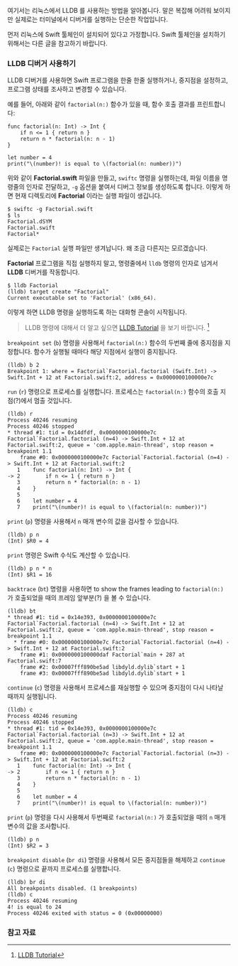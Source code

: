 여기서는 리눅스에서 LLDB 를 사용하는 방법을 알아봅니다. 말은 복잡해 어려워 보이지만  실제로는 터미널에서 디버거를 실행하는 단순한 작업입니다.

먼저 리눅스에 Swift 툴체인이 설치되어 있다고 가정합니다. Swift 툴체인을 설치하기 위해서는 다른 글을 참고하기 바랍니다.

### LLDB 디버거 사용하기

LLDB 디버거를 사용하면 Swift 프로그램을 한줄 한줄 실행하거나, 중지점을 설정하고, 프로그램 상태를 조사하고 변경할 수 있습니다.

예를 들어, 아래와 같이 `factorial(n:)` 함수가 있을 때, 함수 호출 결과를 프린트합니다:

```
func factorial(n: Int) -> Int {
    if n <= 1 { return n }
    return n * factorial(n: n - 1)
}

let number = 4
print("\(number)! is equal to \(factorial(n: number))")
```

위와 같이 **Factorial.swift** 파일을 만들고, `swiftc` 명령을 실행하는데, 파일 이름을 명령줄의 인자로 전달하고, `-g` 옵션을 붙여서 디버그 정보를 생성하도록 합니다. 이렇게 하면 현재 디렉토리에 **Factorial** 이라는 실행 파일이 생깁니다.

```
$ swiftc -g Factorial.swift
$ ls
Factorial.dSYM
Factorial.swift
Factorial*
```

실제로는 `Factorial` 실행 파일만 생겨납니다. 왜 조금 다른지는 모르겠습니다.

**Factorial** 프로그램을 직접 실행하지 말고, 명령줄에서 `lldb` 명령의 인자로 넘겨서 **LLDB** 디버거를 작동합니다.

```
$ lldb Factorial
(lldb) target create "Factorial"
Current executable set to 'Factorial' (x86_64).
```

이렇게 하면 LLDB 명령을 실행하도록 하는 대화형 콘솔이 시작됩니다.

> LLDB 명령에 대해서 더 알고 싶으면 [LLDB Tutorial](http://lldb.llvm.org/tutorial.html) 을 보기 바랍니다. [^lldb]

`breakpoint set` (`b`) 명령을 사용해서 `factorial(n:)` 함수의 두번째 줄에 중지점을 지정합니다. 함수가 실행될 때마다 해당 지점에서 실행이 중지됩니다. 

```
(lldb) b 2
Breakpoint 1: where = Factorial`Factorial.factorial (Swift.Int) -> Swift.Int + 12 at Factorial.swift:2, address = 0x0000000100000e7c
```

`run` (`r`) 명령으로 프로세스를 실행합니다. 프로세스는 `factorial(n:)` 함수의 호출 지점(?)에서 멈출 것입니다.

```
(lldb) r
Process 40246 resuming
Process 40246 stopped
* thread #1: tid = 0x14dfdf, 0x0000000100000e7c Factorial`Factorial.factorial (n=4) -> Swift.Int + 12 at Factorial.swift:2, queue = 'com.apple.main-thread', stop reason = breakpoint 1.1
    frame #0: 0x0000000100000e7c Factorial`Factorial.factorial (n=4) -> Swift.Int + 12 at Factorial.swift:2
   1    func factorial(n: Int) -> Int {
-> 2        if n <= 1 { return n }
   3        return n * factorial(n: n - 1)
   4    }
   5
   6    let number = 4
   7    print("\(number)! is equal to \(factorial(n: number))")
```

`print` (`p`) 명령을 사용해서 `n` 매개 변수의 값을 검사할 수 있습니다.

```
(lldb) p n
(Int) $R0 = 4
```

`print` 명령은 Swift 수식도 계산할 수 있습니다.

```
(lldb) p n * n
(Int) $R1 = 16
```

`backtrace` (`bt`) 명령을 사용하면 to show the frames leading to `factorial(n:)` 가 호출되었을 때의 프레임 앞부분(?) 을 볼 수 있습니다.

```
(lldb) bt
* thread #1: tid = 0x14e393, 0x0000000100000e7c Factorial`Factorial.factorial (n=4) -> Swift.Int + 12 at Factorial.swift:2, queue = 'com.apple.main-thread', stop reason = breakpoint 1.1
  * frame #0: 0x0000000100000e7c Factorial`Factorial.factorial (n=4) -> Swift.Int + 12 at Factorial.swift:2
    frame #1: 0x0000000100000daf Factorial`main + 287 at Factorial.swift:7
    frame #2: 0x00007fff890be5ad libdyld.dylib`start + 1
    frame #3: 0x00007fff890be5ad libdyld.dylib`start + 1
```

`continue` (`c`) 명령을 사용해서 프로세스를 재실행할 수 있으며 중지점이 다시 나타날 때까지 실행됩니다.

```
(lldb) c
Process 40246 resuming
Process 40246 stopped
* thread #1: tid = 0x14e393, 0x0000000100000e7c Factorial`Factorial.factorial (n=3) -> Swift.Int + 12 at Factorial.swift:2, queue = 'com.apple.main-thread', stop reason = breakpoint 1.1
    frame #0: 0x0000000100000e7c Factorial`Factorial.factorial (n=3) -> Swift.Int + 12 at Factorial.swift:2
   1    func factorial(n: Int) -> Int {
-> 2        if n <= 1 { return n }
   3        return n * factorial(n: n - 1)
   4    }
   5
   6    let number = 4
   7    print("\(number)! is equal to \(factorial(n: number))")
```

`print` (`p`) 명령을 다시 사용해서 두번째로 `factorial(n:)` 가 호출되었을 때의 `n` 매개 변수의 값을 조사합니다.

```
(lldb) p n
(Int) $R2 = 3
```

`breakpoint disable` (`br di`) 명령을 사용해서 모든 중지점들을 해제하고 `continue` (`c`) 명령으로 끝까지 프로세스를 실행합니다.

```
(lldb) br di
All breakpoints disabled. (1 breakpoints)
(lldb) c
Process 40246 resuming
4! is equal to 24
Process 40246 exited with status = 0 (0x00000000)
```

### 참고 자료

[^lldb]: [LLDB Tutorial](http://lldb.llvm.org/tutorial.html)
